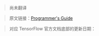 > 尚未翻译

> 原文链接：[Programmer's Guide](https://www.tensorflow.org/programmers_guide/)

> 对应 TensorFlow 官方文档底部的更新日期：
